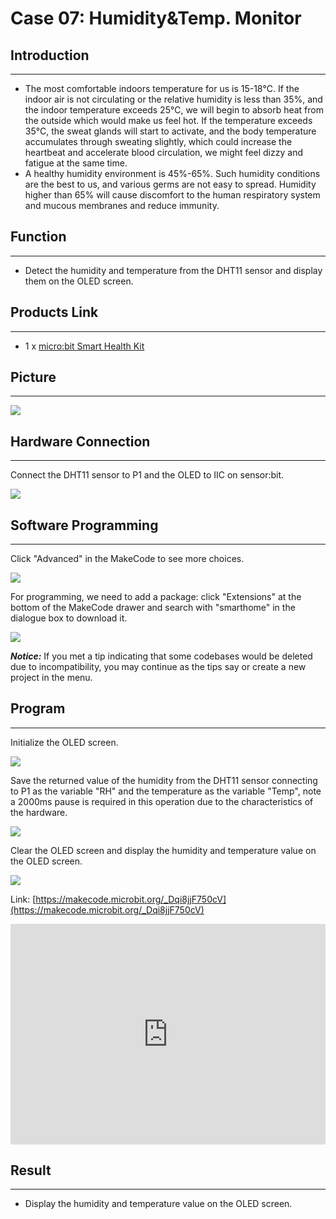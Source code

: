 # Case 07: Humidity&Temp. Monitor 


##  Introduction
---

- The most comfortable indoors temperature for us is 15-18℃. If the indoor air is not circulating or the relative humidity is less than 35%, and the indoor temperature exceeds 25℃, we will begin to absorb heat from the outside which would make us feel hot. If the temperature exceeds 35°C, the sweat glands will start to activate, and the body temperature accumulates through sweating slightly, which could increase the heartbeat and accelerate blood circulation, we might feel dizzy and fatigue at the same time.
- A healthy humidity environment is 45%-65%. Such humidity conditions are the best to us, and various germs are not easy to spread. Humidity higher than 65% will cause discomfort to the human respiratory system and mucous membranes and reduce immunity.

## Function
---

- Detect the humidity and temperature from the DHT11 sensor and display them on the OLED screen. 

## Products Link
---
- 1 x [micro:bit Smart Health Kit]()

## Picture
---
![](./images/microbit-Smart-Health-Kit-case-01-02.png)

## Hardware Connection
---

Connect the DHT11 sensor to P1 and the OLED to IIC on sensor:bit. 

![](./images/microbit-Smart-Health-Kit-case-07-03.png)


## Software Programming 
---
Click "Advanced" in the MakeCode to see more choices.

![](./images/microbit-Smart-Health-Kit-case-01-04.png)

For programming, we need to add a package: click "Extensions" at the bottom of the MakeCode drawer and search with "smarthome" in the dialogue box to download it. 

![](./images/microbit-Smart-Health-Kit-case-01-05.png)

***Notice:*** If you met a tip indicating that some codebases would be deleted due to incompatibility, you may continue as the tips say or create a new project in the menu. 

## Program 

---
Initialize the OLED screen. 

![](./images/microbit-Smart-Health-Kit-case-07-07.png)

Save the returned value of the humidity from the DHT11 sensor connecting to P1 as the variable "RH" and the temperature as the variable "Temp", note a 2000ms pause is required in this operation due to the characteristics of the hardware. 

![](./images/microbit-Smart-Health-Kit-case-07-08.png)

Clear the OLED screen and display the humidity and temperature value on the OLED screen. 

![](./images/microbit-Smart-Health-Kit-case-07-09.png)




Link: [https://makecode.microbit.org/_Dqi8jjF750cV](https://makecode.microbit.org/_Dqi8jjF750cV)

<div style="position:relative;height:0;padding-bottom:70%;overflow:hidden;">
<iframe style="position:absolute;top:0;left:0;width:100%;height:100%;" src="https://makecode.microbit.org/#pub:https://makecode.microbit.org/_Dqi8jjF750cV" frameborder="0" sandbox="allow-popups allow-forms allow-scripts allow-same-origin">
</iframe>
</div>  


## Result
---
- Display the humidity and temperature value on the OLED screen.



